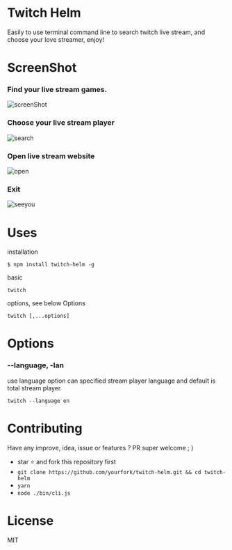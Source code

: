 # Twitch Helm

Easily to use terminal command line to search twitch live stream, and choose
your love streamer, enjoy!

# ScreenShot

### Find your live stream games.

![screenShot](https://i.imgur.com/DmHMSnK.png)

### Choose your live stream player

![search](https://i.imgur.com/16l7nFs.png)

### Open live stream website

![open](https://i.imgur.com/hoD6qvy.png)

### Exit

![seeyou](https://i.imgur.com/SnIZKJ4.png)

# Uses

installation

```command
$ npm install twitch-helm -g
```

basic

```command
twitch
```

options, see below Options

```command
twitch [,...options]
```

# Options

### --language, -lan

use language option can specified stream player language and default is total
stream player.

```command
twitch --language en
```

# Contributing

Have any improve, idea, issue or features ? PR super welcome ; )

* star ⭐️ and fork this repository first
* `git clone https://github.com/yourfork/twitch-helm.git && cd twitch-helm`
* `yarn`
* `node ./bin/cli.js`

# License

MIT
